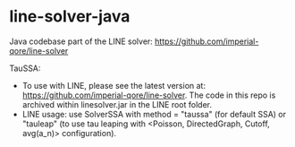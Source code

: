 # line-solver-java

Java codebase part of the LINE solver: https://github.com/imperial-qore/line-solver

TauSSA: 
- To use with LINE, please see the latest version at: https://github.com/imperial-qore/line-solver. The code in this repo is archived within linesolver.jar in the LINE root folder.
- LINE usage: use SolverSSA with method = "taussa" (for default SSA) or "tauleap" (to use tau leaping with <Poisson, DirectedGraph, Cutoff, avg(a_n)> configuration).
